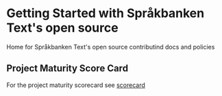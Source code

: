 # Getting Started with Språkbanken Text's open source

Home for Språkbanken Text's open source contributind docs and policies

## Project Maturity Score Card

For the project maturity scorecard see [scorecard](scorecard.md)
